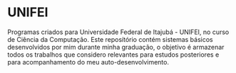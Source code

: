 # UNIFEI
Programas criados para Universidade Federal de Itajubá - UNIFEI, no curso de Ciência da Computação. Este reposítório contém sistemas básicos desenvolvidos por mim durante minha graduação, o objetivo é armazenar todos os trabalhos que considero relevantes para estudos posteriores e para acompanhamento do meu auto-desenvolvimento.
